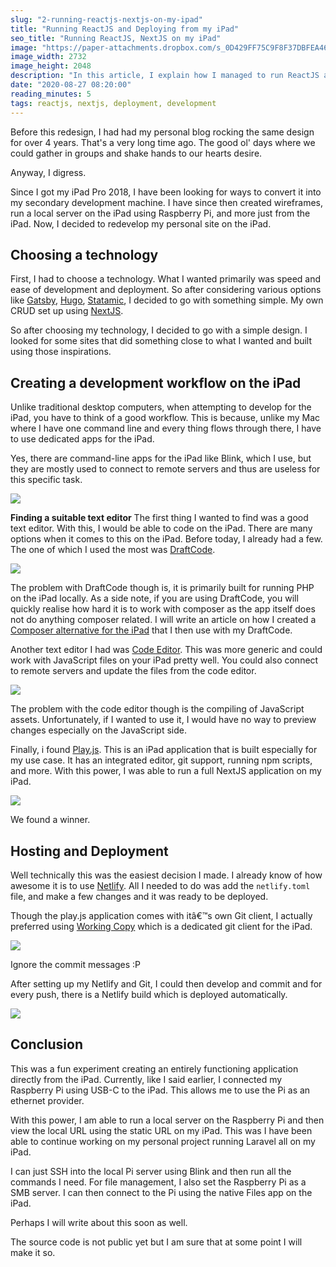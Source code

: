 ```yaml
---
slug: "2-running-reactjs-nextjs-on-my-ipad"
title: "Running ReactJS and Deploying from my iPad"
seo_title: "Running ReactJS, NextJS on my iPad"
image: "https://paper-attachments.dropbox.com/s_0D429FF75C9F8F37DBFEA461FA2D1385C9FA98E0828E67A55AFEB8DE50A81014_1598510827836_AE5EB548-77A2-4942-B0CE-409FDC8A4872.png"
image_width: 2732
image_height: 2048
description: "In this article, I explain how I managed to run ReactJS and deploy it from just the iPad."
date: "2020-08-27 08:20:00"
reading_minutes: 5
tags: reactjs, nextjs, deployment, development
---
```


Before this redesign, I had had my personal blog rocking the same design for over 4 years. That's a very long time ago. The good ol' days where we could gather in groups and shake hands to our hearts desire.

Anyway, I digress.

Since I got my iPad Pro 2018, I have been looking for ways to convert it into my secondary development machine. I have since then created wireframes, run a local server on the iPad using Raspberry Pi, and more just from the iPad. Now, I decided to redevelop my personal site on the iPad.

## Choosing a technology

First, I had to choose a technology. What I wanted primarily was speed and ease of development and deployment. So after considering various options like [Gatsby](https://www.gatsbyjs.com), [Hugo](https://gohugo.io), [Statamic](https://statamic.com), I decided to go with something simple. My own CRUD set up using [NextJS](https://nextjs.org).

So after choosing my technology, I decided to go with a simple design. I looked for some sites that did something close to what I wanted and built using those inspirations.

## Creating a development workflow on the iPad

Unlike traditional desktop computers, when attempting to develop for the iPad, you have to think of a good workflow. This is because, unlike my Mac where I have one command line and every thing flows through there, I have to use dedicated apps for the iPad.

Yes, there are command-line apps for the iPad like Blink, which I use, but they are mostly used to connect to remote servers and thus are useless for this specific task.

![](https://paper-attachments.dropbox.com/s_0D429FF75C9F8F37DBFEA461FA2D1385C9FA98E0828E67A55AFEB8DE50A81014_1598513644789_D4690C3C-89EB-424E-A1DC-D76B9A0AB62C.gif)

**Finding a suitable text editor**
The first thing I wanted to find was a good text editor. With this, I would be able to code on the iPad. There are many options when it comes to this on the iPad. Before today, I already had a few. The one of which I used the most was [DraftCode](https://solesignal.com/draftcode/).

![](https://paper-attachments.dropbox.com/s_0D429FF75C9F8F37DBFEA461FA2D1385C9FA98E0828E67A55AFEB8DE50A81014_1598510827836_AE5EB548-77A2-4942-B0CE-409FDC8A4872.png)

The problem with DraftCode though is, it is primarily built for running PHP on the iPad locally. As a side note, if you are using DraftCode, you will quickly realise how hard it is to work with composer as the app itself does not do anything composer related. I will write an article on how I created a [Composer alternative for the iPad](https://cmpsr.co) that I then use with my DraftCode.

Another text editor I had was [Code Editor](https://panic.com/code-editor/). This was more generic and could work with JavaScript files on your iPad pretty well. You could also connect to remote servers and update the files from the code editor.

![](https://paper-attachments.dropbox.com/s_0D429FF75C9F8F37DBFEA461FA2D1385C9FA98E0828E67A55AFEB8DE50A81014_1598511305962_91BE2DCB-7148-4E0B-9FB4-66ACAD600C8C.png)

The problem with the code editor though is the compiling of JavaScript assets. Unfortunately, if I wanted to use it, I would have no way to preview changes especially on the JavaScript side.

Finally, i found [Play.js](https://playdotjs.com/). This is an iPad application that is built especially for my use case. It has an integrated editor, git support, running npm scripts, and more. With this power, I was able to run a full NextJS application on my iPad.

![](https://paper-attachments.dropbox.com/s_0D429FF75C9F8F37DBFEA461FA2D1385C9FA98E0828E67A55AFEB8DE50A81014_1598512906014_96CE9F05-CEC1-4B08-BD63-A9E275DDBC5C.gif)

We found a winner.

## Hosting and Deployment

Well technically this was the easiest decision I made. I already know of how awesome it is to use [Netlify](https://netlify.com). All I needed to do was add the `netlify.toml` file, and make a few changes and it was ready to be deployed.

Though the play.js application comes with itâ€™s own Git client, I actually preferred using [Working Copy](https://workingcopyapp.com) which is a dedicated git client for the iPad.

![](https://paper-attachments.dropbox.com/s_0D429FF75C9F8F37DBFEA461FA2D1385C9FA98E0828E67A55AFEB8DE50A81014_1598513367606_022839DC-4930-436D-A3DC-0C5EF330F9E0.png)

Ignore the commit messages :P

After setting up my Netlify and Git, I could then develop and commit and for every push, there is a Netlify build which is deployed automatically.

![](https://paper-attachments.dropbox.com/s_0D429FF75C9F8F37DBFEA461FA2D1385C9FA98E0828E67A55AFEB8DE50A81014_1598514003196_F50C488A-1A89-4F17-8E66-5162E7F2C955.jpeg)

## Conclusion

This was a fun experiment creating an entirely functioning application directly from the iPad. Currently, like I said earlier, I connected my Raspberry Pi using USB-C to the iPad. This allows me to use the Pi as an ethernet provider.

With this power, I am able to run a local server on the Raspberry Pi and then view the local URL using the static URL on my iPad. This was I have been able to continue working on my personal project running Laravel all on my iPad.

I can just SSH into the local Pi server using Blink and then run all the commands I need. For file management, I also set the Raspberry Pi as a SMB server. I can then connect to the Pi using the native Files app on the iPad.

Perhaps I will write about this soon as well.

The source code is not public yet but I am sure that at some point I will make it so.
